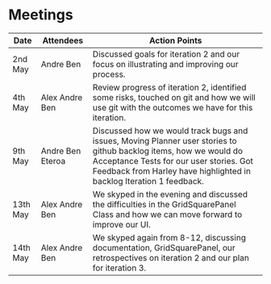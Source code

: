 # Meetings

Date | Attendees | Action Points
--- | --- | ---
2nd May | Andre Ben | Discussed goals for iteration 2 and our focus on illustrating and improving our process.
4th May | Alex Andre Ben | Review progress of iteration 2, identified some risks, touched on git and how we will use git with the outcomes we have for this iteration. 
9th May | Andre Ben Eteroa| Discussed how we would track bugs and issues, Moving Planner user stories to github backlog items, how we would do Acceptance Tests for our user stories. Got Feedback from Harley have highlighted in backlog Iteration 1 feedback.
13th May |  Alex Andre Ben | We skyped in the evening and discussed the difficulties in the GridSquarePanel Class and how we can move forward to improve our UI.
14th May | Alex Andre Ben | We skyped again from 8-12, discussing documentation, GridSquarePanel, our retrospectives on iteration 2 and our plan for iteration 3.
